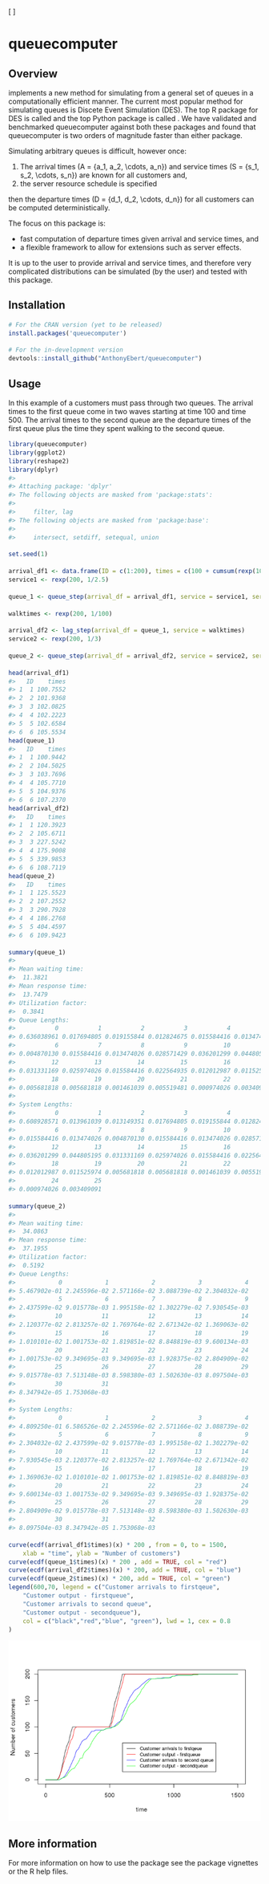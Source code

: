 
<!-- --- -->
<!-- output: html -->
<!-- bibliography: references.bib -->
<!-- --- -->
<!-- README.md is generated from README.Rmd. Please edit that file -->
\[ \]

queuecomputer
=============

Overview
--------

 implements a new method for simulating from a general set of queues in a computationally efficient manner. The current most popular method for simulating queues is Discete Event Simulation (DES). The top R package for DES is called and the top Python package is called . We have validated and benchmarked queuecomputer against both these packages and found that queuecomputer is two orders of magnitude faster than either package.

Simulating arbitrary queues is difficult, however once:

1.  The arrival times \(A = {a_1, a_2, \cdots, a_n}\) and service times \(S = {s_1, s_2, \cdots, s_n}\) are known for all customers and,
2.  the server resource schedule is specified

then the departure times \(D = {d_1, d_2, \cdots, d_n}\) for all customers can be computed deterministically.

The focus on this package is:

-   fast computation of departure times given arrival and service times, and
-   a flexible framework to allow for extensions such as server effects.

It is up to the user to provide arrival and service times, and therefore very complicated distributions can be simulated (by the user) and tested with this package.

Installation
------------

``` r
# For the CRAN version (yet to be released)
install.packages('queuecomputer')

# For the in-development version
devtools::install_github("AnthonyEbert/queuecomputer")
```

Usage
-----

In this example of a customers must pass through two queues. The arrival times to the first queue come in two waves starting at time 100 and time 500. The arrival times to the second queue are the departure times of the first queue plus the time they spent walking to the second queue.

``` r
library(queuecomputer)
library(ggplot2)
library(reshape2)
library(dplyr)
#> 
#> Attaching package: 'dplyr'
#> The following objects are masked from 'package:stats':
#> 
#>     filter, lag
#> The following objects are masked from 'package:base':
#> 
#>     intersect, setdiff, setequal, union

set.seed(1)

arrival_df1 <- data.frame(ID = c(1:200), times = c(100 + cumsum(rexp(100)), 500 + cumsum(rexp(100))))
service1 <- rexp(200, 1/2.5)

queue_1 <- queue_step(arrival_df = arrival_df1, service = service1, servers = 2)

walktimes <- rexp(200, 1/100)

arrival_df2 <- lag_step(arrival_df = queue_1, service = walktimes)
service2 <- rexp(200, 1/3)

queue_2 <- queue_step(arrival_df = arrival_df2, service = service2, servers = 1)

head(arrival_df1)
#>   ID    times
#> 1  1 100.7552
#> 2  2 101.9368
#> 3  3 102.0825
#> 4  4 102.2223
#> 5  5 102.6584
#> 6  6 105.5534
head(queue_1)
#>   ID    times
#> 1  1 100.9442
#> 2  2 104.5025
#> 3  3 103.7696
#> 4  4 105.7710
#> 5  5 104.9376
#> 6  6 107.2370
head(arrival_df2)
#>   ID    times
#> 1  1 120.3923
#> 2  2 105.6711
#> 3  3 227.5242
#> 4  4 175.9008
#> 5  5 339.9853
#> 6  6 108.7119
head(queue_2)
#>   ID    times
#> 1  1 125.5523
#> 2  2 107.2552
#> 3  3 290.7928
#> 4  4 186.2768
#> 5  5 404.4597
#> 6  6 109.9423

summary(queue_1)
#> 
#> Mean waiting time:
#>  11.3821
#> Mean response time:
#>  13.7479
#> Utilization factor:
#>  0.3841
#> Queue Lengths:
#>           0           1           2           3           4           5 
#> 0.636038961 0.017694805 0.019155844 0.012824675 0.015584416 0.013474026 
#>           6           7           8           9          10          11 
#> 0.004870130 0.015584416 0.013474026 0.028571429 0.036201299 0.044805195 
#>          12          13          14          15          16          17 
#> 0.031331169 0.025974026 0.015584416 0.022564935 0.012012987 0.011525974 
#>          18          19          20          21          22          23 
#> 0.005681818 0.005681818 0.001461039 0.005519481 0.000974026 0.003409091 
#> 
#> System Lengths:
#>           0           1           2           3           4           5 
#> 0.608928571 0.013961039 0.013149351 0.017694805 0.019155844 0.012824675 
#>           6           7           8           9          10          11 
#> 0.015584416 0.013474026 0.004870130 0.015584416 0.013474026 0.028571429 
#>          12          13          14          15          16          17 
#> 0.036201299 0.044805195 0.031331169 0.025974026 0.015584416 0.022564935 
#>          18          19          20          21          22          23 
#> 0.012012987 0.011525974 0.005681818 0.005681818 0.001461039 0.005519481 
#>          24          25 
#> 0.000974026 0.003409091

summary(queue_2)
#> 
#> Mean waiting time:
#>  34.0863
#> Mean response time:
#>  37.1955
#> Utilization factor:
#>  0.5192
#> Queue Lengths:
#>            0            1            2            3            4 
#> 5.467902e-01 2.245596e-02 2.571166e-02 3.088739e-02 2.304032e-02 
#>            5            6            7            8            9 
#> 2.437599e-02 9.015778e-03 1.995158e-02 1.302279e-02 7.930545e-03 
#>           10           11           12           13           14 
#> 2.120377e-02 2.813257e-02 1.769764e-02 2.671342e-02 1.369063e-02 
#>           15           16           17           18           19 
#> 1.010101e-02 1.001753e-02 1.819851e-02 8.848819e-03 9.600134e-03 
#>           20           21           22           23           24 
#> 1.001753e-02 9.349695e-03 9.349695e-03 1.928375e-02 2.804909e-02 
#>           25           26           27           28           29 
#> 9.015778e-03 7.513148e-03 8.598380e-03 1.502630e-03 8.097504e-03 
#>           30           31 
#> 8.347942e-05 1.753068e-03 
#> 
#> System Lengths:
#>            0            1            2            3            4 
#> 4.809250e-01 6.586526e-02 2.245596e-02 2.571166e-02 3.088739e-02 
#>            5            6            7            8            9 
#> 2.304032e-02 2.437599e-02 9.015778e-03 1.995158e-02 1.302279e-02 
#>           10           11           12           13           14 
#> 7.930545e-03 2.120377e-02 2.813257e-02 1.769764e-02 2.671342e-02 
#>           15           16           17           18           19 
#> 1.369063e-02 1.010101e-02 1.001753e-02 1.819851e-02 8.848819e-03 
#>           20           21           22           23           24 
#> 9.600134e-03 1.001753e-02 9.349695e-03 9.349695e-03 1.928375e-02 
#>           25           26           27           28           29 
#> 2.804909e-02 9.015778e-03 7.513148e-03 8.598380e-03 1.502630e-03 
#>           30           31           32 
#> 8.097504e-03 8.347942e-05 1.753068e-03

curve(ecdf(arrival_df1$times)(x) * 200 , from = 0, to = 1500,
    xlab = "time", ylab = "Number of customers")
curve(ecdf(queue_1$times)(x) * 200 , add = TRUE, col = "red")
curve(ecdf(arrival_df2$times)(x) * 200, add = TRUE, col = "blue")
curve(ecdf(queue_2$times)(x) * 200, add = TRUE, col = "green")
legend(600,70, legend = c("Customer arrivals to firstqeue",
    "Customer output - firstqueue",
    "Customer arrivals to second queue", 
    "Customer output - secondqueue"),
    col = c("black","red","blue", "green"), lwd = 1, cex = 0.8
)
```

![](README-unnamed-chunk-3-1.png)

More information
----------------

For more information on how to use the package see the package vignettes or the R help files.
